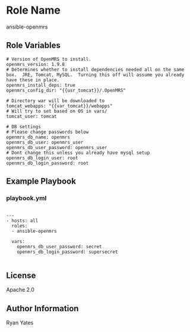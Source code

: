 Role Name
========

ansible-openmrs

Role Variables
--------------
```
# Version of OpenMRS to install.
openmrs_version: 1.9.8
# Determines whether to install dependencies needed all on the same box.  JRE, Tomcat, MySQL.  Turning this off will assume you already have these in place.
openmrs_install_deps: true
openmrs_config_dir: "{{usr_tomcat}}/.OpenMRS"

# Directory war will be downloaded to
tomcat_webapps: "{{var_tomcat}}/webapps"
# Will try to set based on OS in vars/
tomcat_user: tomcat

# DB settings
# Please change passwords below
openmrs_db_name: openmrs
openmrs_db_user: openmrs_user
openmrs_db_user_password: openmrs_user
# Dont change this unless you already have mysql setup
openmrs_db_login_user: root
openmrs_db_login_password: root

```

Example Playbook
-------------------------
### playbook.yml

```

---
- hosts: all
  roles:
  - ansible-openmrs

  vars:
    openmrs_db_user_password: secret
    openmrs_db_login_password: supersecret


```

License
-------

Apache 2.0

Author Information
------------------

Ryan Yates
